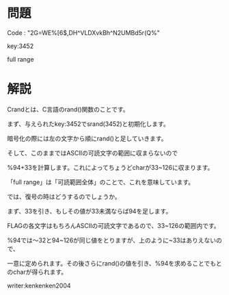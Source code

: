 # 問題

Code :  "2G=WE%\[6$,DH^VLDXvkBh^N2UMBd5r(Q%"

key:3452

full range

# 解説

Crandとは、C言語のrand()関数のことです。

まず、与えられたkey:3452でsrand(3452)と初期化します。

暗号化の際には左の文字から順にrand()と足していきます。

そして、このままではASCIIの可読文字の範囲に収まらないので

%94+33を計算します。これによってちょうどcharが33~126に収まります。

「full  range」は「可読範囲全体」のことで、これを意味しています。

では、復号の時はどうするのでしょうか。

まず、33を引き、もしその値が33未満ならば94を足します。

FLAGの各文字はもちろんASCIIの可読文字であるので、33~126の範囲内です。

%94では～32と94~126が同じ値をとりますが、上のように~33はありえないので、

一意に定められます。その後さらにrand()の値を引き、%94を求めることでもとのcharが得られます。

writer:kenkenken2004
